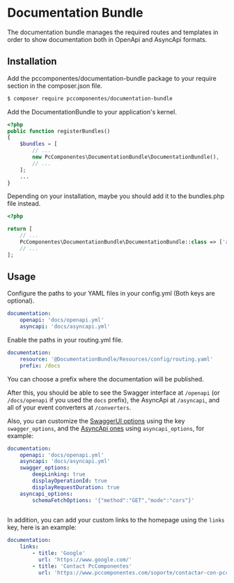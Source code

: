 Documentation Bundle
====================

The documentation bundle manages the required routes and templates in order to show
documentation both in OpenApi and AsyncApi formats.

Installation
------------

Add the pccomponentes/documentation-bundle package to your require section in the composer.json file.

```bash
$ composer require pccomponentes/documentation-bundle
```

Add the DocumentationBundle to your application's kernel.

```php
<?php
public function registerBundles()
{
    $bundles = [
        // ...
        new PcComponentes\DocumentationBundle\DocumentationBundle(),
        // ...
    ];
    ...
}
```

Depending on your installation, maybe you should add it to the bundles.php file instead.

```php
<?php

return [
    // ...
    PcComponentes\DocumentationBundle\DocumentationBundle::class => ['all' => true],
    // ...
];
```

Usage
-----

Configure the paths to your YAML files in your config.yml (Both keys are optional).

```yaml
documentation:
    openapi: 'docs/openapi.yml'
    asyncapi: 'docs/asyncapi.yml'
```

Enable the paths in your routing.yml file.

```yaml
documentation:
    resource: '@DocumentationBundle/Resources/config/routing.yaml'
    prefix: /docs
```

You can choose a prefix where the documentation will be published.

After this, you should be able to see the Swagger interface at `/openapi` (or `/docs/openapi` if you used the `docs` 
prefix), the AsyncApi at `/asyncapi`, and all of your event converters at `/converters`.

Also, you can customize the [SwaggerUI options](https://swagger.io/docs/open-source-tools/swagger-ui/usage/configuration/) 
using the key `swagger_options`, and the [AsyncApi ones](https://github.com/asyncapi/asyncapi-react#web-component)
using `asyncapi_options`, for example:

```yaml
documentation:
    openapi: 'docs/openapi.yml'
    asyncapi: 'docs/asyncapi.yml'
    swagger_options:
        deepLinking: true
        displayOperationId: true
        displayRequestDuration: true
    asyncapi_options:
        schemaFetchOptions: '{"method":"GET","mode":"cors"}'
    
```

In addition, you can add your custom links to the homepage using the `links` key, here is an example:

```yaml
documentation:
    links:
        - title: 'Google'
          url: 'https://www.google.com/'
        - title: 'Contact PcComponentes'
          url: 'https://www.pccomponentes.com/soporte/contactar-con-pccomponentes'
```